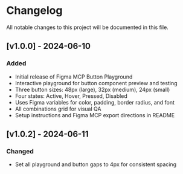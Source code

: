# Changelog

All notable changes to this project will be documented in this file.

## [v1.0.0] - 2024-06-10
### Added
- Initial release of Figma MCP Button Playground
- Interactive playground for button component preview and testing
- Three button sizes: 48px (large), 32px (medium), 24px (small)
- Four states: Active, Hover, Pressed, Disabled
- Uses Figma variables for color, padding, border radius, and font
- All combinations grid for visual QA
- Setup instructions and Figma MCP export directions in README 

## [v1.0.2] - 2024-06-11
### Changed
- Set all playground and button gaps to 4px for consistent spacing 